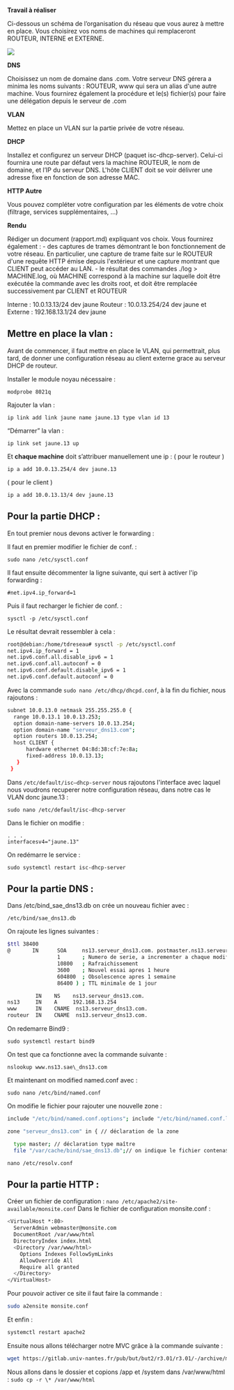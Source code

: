 **Travail à réaliser**

Ci-dessous un schéma de l’organisation du réseau que vous aurez à mettre en place. Vous choisirez vos noms de machines qui remplaceront ROUTEUR, INTERNE et EXTERNE.

![](Aspose.Words.3043882c-0868-4b50-a159-dc74a3c85fbb.001.png)

**DNS**

Choisissez un nom de domaine dans .com. Votre serveur DNS gérera a minima les noms suivants : ROUTEUR, www qui sera un alias d'une autre machine. Vous fournirez également la procédure et le(s) fichier(s) pour faire une délégation depuis le serveur de .com

**VLAN**

Mettez en place un VLAN sur la partie privée de votre réseau.

**DHCP**

Installez et configurez un serveur DHCP (paquet isc-dhcp-server). Celui-ci fournira une route par défaut vers la machine ROUTEUR, le nom de domaine, et l’IP du serveur DNS. L'hôte CLIENT doit se voir délivrer une adresse fixe en fonction de son adresse MAC.

**HTTP Autre**

Vous pouvez compléter votre configuration par les éléments de votre choix (filtrage, services supplémentaires, ...)

**Rendu**

Rédiger un document (rapport.md) expliquant vos choix. Vous fournirez également : - des captures de trames démontrant le bon fonctionnement de votre réseau. En particulier, une capture de trame faite sur le ROUTEUR d'une requête HTTP émise depuis l'extérieur et une capture montrant que CLIENT peut accéder au LAN. - le résultat des commandes ./log > MACHINE.log, où MACHINE correspond à la machine sur laquelle doit être exécutée la commande avec les droits root, et doit être remplacée successivement par CLIENT et ROUTEUR

Interne : 10.0.13.13/24 dev jaune
Routeur : 10.0.13.254/24 dev jaune et 
Externe : 192.168.13.1/24 dev jaune


## Mettre en place la vlan :

Avant de commencer, il faut mettre en place le VLAN, qui permettrait, plus tard, de donner une configuration réseau au client externe grace au serveur DHCP de routeur.

Installer le module noyau nécessaire :
```
modprobe 8021q
```
Rajouter la vlan :
```
ip link add link jaune name jaune.13 type vlan id 13
```
“Démarrer” la vlan :
```
ip link set jaune.13 up
```
Et **chaque machine** doit s’attribuer manuellement une ip :
( pour le routeur )
```
ip a add 10.0.13.254/4 dev jaune.13
```
( pour le client )
```
ip a add 10.0.13.13/4 dev jaune.13
```

## Pour la partie DHCP :

En tout premier nous devons activer le forwarding : 

Il faut en premier modifier le fichier de conf. :
```
sudo nano /etc/sysctl.conf
```

Il faut ensuite décommenter la ligne suivante, qui sert à activer l'ip forwarding :
```
#net.ipv4.ip_forward=1
```


Puis il faut recharger le fichier de conf. :
```
sysctl -p /etc/sysctl.conf
```

Le résultat devrait ressembler à cela :
```bash 
root@debian:/home/tdreseau# sysctl -p /etc/sysctl.conf
net.ipv4.ip_forward = 1
net.ipv6.conf.all.disable_ipv6 = 1
net.ipv6.conf.all.autoconf = 0
net.ipv6.conf.default.disable_ipv6 = 1
net.ipv6.conf.default.autoconf = 0
```

Avec la commande ```sudo nano /etc/dhcp/dhcpd.conf```, à la fin du fichier, nous rajoutons :
```bash
subnet 10.0.13.0 netmask 255.255.255.0 {
  range 10.0.13.1 10.0.13.253;
  option domain-name-servers 10.0.13.254;
  option domain-name "serveur_dns13.com";
  option routers 10.0.13.254;
  host CLIENT {
      hardware ethernet 04:8d:38:cf:7e:8a;
      fixed-address 10.0.13.13;
   }
 }
```
Dans ```/etc/default/isc–dhcp-server``` nous rajoutons l'interface avec laquel nous voudrons recuperer notre configuration réseau, dans notre cas le VLAN donc jaune.13 :
```
sudo nano /etc/default/isc-dhcp-server
```
Dans le fichier on modifie :
```
. . .
interfacesv4="jaune.13"
```

On redémarre le service :
```
sudo systemctl restart isc-dhcp-server
```


## Pour la partie DNS :

Dans /etc/bind\_sae\_dns13.db on crée un nouveau fichier avec :
```
/etc/bind/sae_dns13.db
```
On rajoute les lignes suivantes :
```bash
$ttl 38400
@       IN      SOA     ns13.serveur_dns13.com. postmaster.ns13.serveur_dns13.com. (
                1       ; Numero de serie, a incrementer a chaque modification
                10800   ; Rafraichissement
                3600    ; Nouvel essai apres 1 heure
                604800  ; Obsolescence apres 1 semaine
                86400 ) ; TTL minimale de 1 jour

         IN    NS    ns13.serveur_dns13.com.
ns13     IN    A     192.168.13.254
www      IN    CNAME  ns13.serveur_dns13.com.
routeur  IN    CNAME  ns13.serveur_dns13.com.


```

On redemarre Bind9 :
```
sudo systemctl restart bind9
```
On test que ca fonctionne avec la commande suivante :
```
nslookup www.ns13.sae\_dns13.com
```
Et maintenant on modified named.conf avec :
```
sudo nano /etc/bind/named.conf
```
On modifie le fichier pour rajouter une nouvelle zone :
```bash
include "/etc/bind/named.conf.options"; include "/etc/bind/named.conf.local"; include "/etc/bind/named.conf.default-zones";

zone "serveur_dns13.com" in { // déclaration de la zone

  type master; // déclaration type maître
  file "/var/cache/bind/sae_dns13.db";// on indique le fichier contena$ };
```
```
nano /etc/resolv.conf
```

## Pour la partie HTTP :

Créer un fichier de configuration : ``` nano /etc/apache2/site-available/monsite.conf ```
Dans le fichier de configuration monsite.conf :
```bash
<VirtualHost *:80>
  ServerAdmin webmaster@monsite.com
  DocumentRoot /var/www/html
  DirectoryIndex index.html
  <Directory /var/www/html>
    Options Indexes FollowSymLinks
    AllowOverride All
    Require all granted
  </Directory>
</VirtualHost>
```

Pour pouvoir activer ce site il faut faire la commande :
```bash
sudo a2ensite monsite.conf
```

Et enfin :
```bash
systemctl restart apache2
```
Ensuite nous allons télécharger notre MVC grâce à la commande suivante :
```bash
wget https://gitlab.univ-nantes.fr/pub/but/but2/r3.01/r3.01/-/archive/main/r3.01-main.zip?path=td/workspace
```

Nous allons dans le dossier et copions /app et /system dans /var/www/html :
```sudo cp -r \* /var/www/html```



